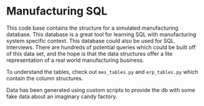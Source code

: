 # Manufacturing SQL
This code base contains the structure for a simulated manufacturing database.
This database is a great tool for learning SQL with manufacturing system specific context.
This database could also be used for SQL Interviews. There are hundreds of potential queries which could be built off of this data set, and the hope is that the data structures offer a lite representation of a real world manufacturing business.

To understand the tables, check out `mes_tables.py` and `erp_tables.py` which contain the column structures.

Data has been generated using custom scripts to provide the db with some fake data about an imaginary candy factory.
